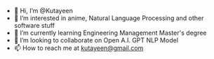 - 👋 Hi, I’m @Kutayeen
- 👀 I’m interested in anime, Natural Language Processing and other software stuff
- 🌱 I’m currently learning Engineering Management Master's degree
- 💞️ I’m looking to collaborate on Open A.I. GPT NLP Model 
- 📫 How to reach me at kutayeen@gmail.com

<!---
Kutayeen/Kutayeen is a ✨ special ✨ repository because its `README.md` (this file) appears on your GitHub profile.
You can click the Preview link to take a look at your changes.
--->
